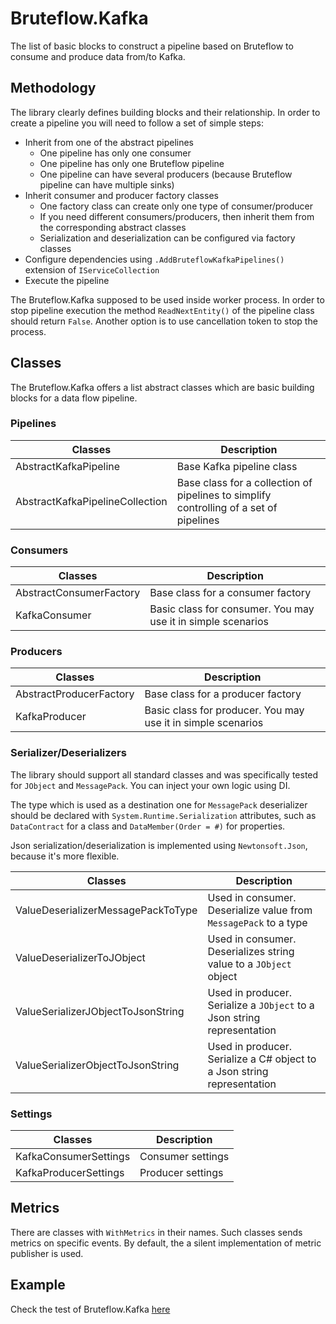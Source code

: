 # Bruteflow.Kafka

The list of basic blocks to construct a pipeline based on Bruteflow to consume and produce data from/to Kafka.

## Methodology

The library clearly defines building blocks and their relationship. In order to create a pipeline you will need to follow a set of simple steps:

- Inherit from one of the abstract pipelines
  - One pipeline has only one consumer
  - One pipeline has only one Bruteflow pipeline
  - One pipeline can have several producers (because Bruteflow pipeline can have multiple sinks)
- Inherit consumer and producer factory classes
  - One factory class can create only one type of consumer/producer
  - If you need different consumers/producers, then inherit them from the corresponding abstract classes
  - Serialization and deserialization can be configured via factory classes
- Configure dependencies using `.AddBruteflowKafkaPipelines()` extension of `IServiceCollection`
- Execute the pipeline

The Bruteflow.Kafka supposed to be used inside worker process. In order to stop pipeline execution the method `ReadNextEntity()` of the pipeline class should return `False`. Another option is to use cancellation token to stop the process.

## Classes

The Bruteflow.Kafka offers a list abstract classes which are basic building blocks for a data flow pipeline.

### Pipelines

| Classes | Description |
| ------ | ------ |
| AbstractKafkaPipeline | Base Kafka pipeline class |
| AbstractKafkaPipelineCollection | Base class for a collection of pipelines to simplify controlling of a set of pipelines |

### Consumers

| Classes | Description |
| ------ | ------ |
| AbstractConsumerFactory | Base class for a consumer factory |
| KafkaConsumer | Basic class for consumer. You may use it in simple scenarios |

### Producers

| Classes | Description |
| ------ | ------ |
| AbstractProducerFactory | Base class for a producer factory |
| KafkaProducer | Basic class for producer. You may use it in simple scenarios |

### Serializer/Deserializers

The library should support all standard classes and was specifically tested for `JObject` and `MessagePack`. You can inject your own logic using DI.

The type which is used as a destination one for `MessagePack` deserializer should be declared with `System.Runtime.Serialization` attributes, such as `DataContract` for a class and `DataMember(Order = #)` for properties.

Json serialization/deserialization is implemented using `Newtonsoft.Json`, because it's more flexible.

| Classes | Description |
| ------ | ------ |
| ValueDeserializerMessagePackToType | Used in consumer. Deserialize value from `MessagePack` to a type  |
| ValueDeserializerToJObject | Used in consumer. Deserializes string value to a `JObject` object |
| ValueSerializerJObjectToJsonString | Used in producer. Serialize a `JObject` to a Json string representation |
| ValueSerializerObjectToJsonString | Used in producer. Serialize a C# object to a Json string representation |

### Settings

| Classes | Description |
| ------ | ------ |
| KafkaConsumerSettings | Consumer settings |
| KafkaProducerSettings | Producer settings |

## Metrics

There are classes with `WithMetrics` in their names. Such classes sends metrics on specific events. By default, the a silent implementation of metric publisher is used.

## Example

Check the test of Bruteflow.Kafka [here](/src/Bruteflow.Kafka.Tests/README.md)